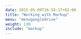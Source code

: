 ```yaml
---
date: 2015-05-09T16:58:17+02:00
title: "Working with Markup"
menu: "menugoogledrive"
weight: 130
include: "markup"
---
```

